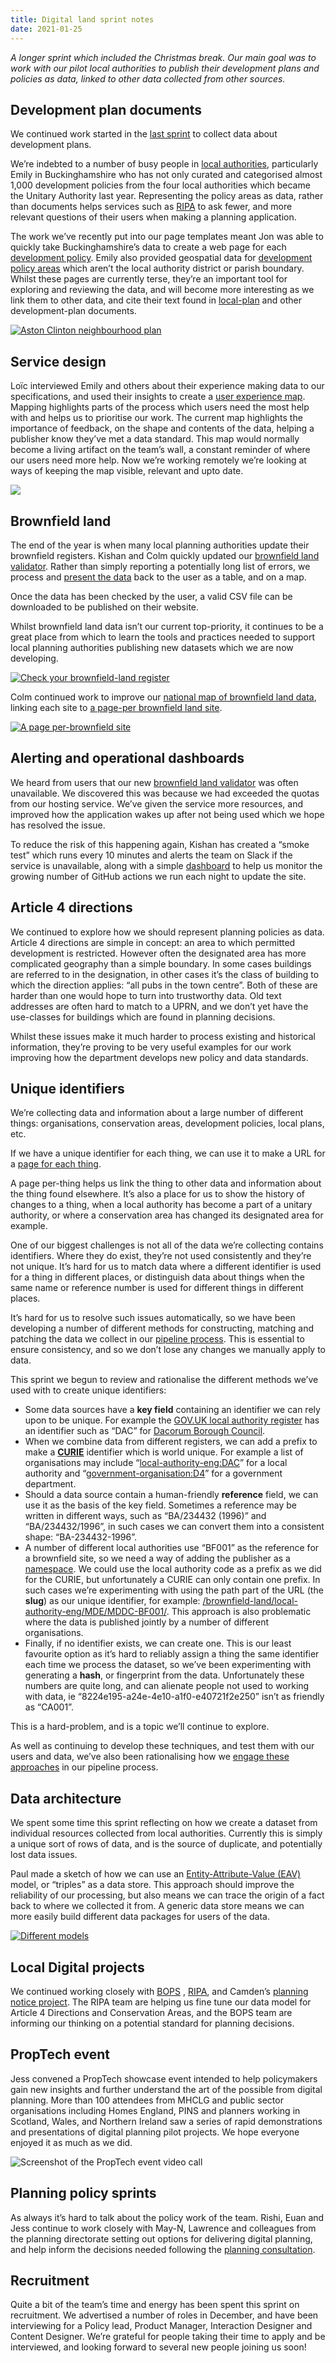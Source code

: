 ```yaml
---
title: Digital land sprint notes
date: 2021-01-25
---
```


_A longer sprint which included the Christmas break. Our main goal was to work with our pilot local authorities to publish their development plans and policies as data, linked to other data collected from other sources._

## Development plan documents

We continued work started in the [last sprint](https://digital-land.github.io/weeknote/2020-12-02/#development-plan-documents) to collect data about development plans. 

We’re indebted to a number of busy people in [local authorities](https://localdigital.gov.uk/funded-project/reducing-invalid-planning-applications-ripa/), particularly Emily in Buckinghamshire who has not only curated and categorised almost 1,000 development policies from the four local authorities which became the Unitary Authority last year. Representing the policy areas as data, rather than documents helps services such as [RIPA](https://ripa.digital) to ask fewer, and more relevant questions of their users when making a planning application. 

The work we’ve recently put into our page templates meant Jon was able to quickly take Buckinghamshire’s data to create a web page for each [development policy](https://digital-land.github.io/development-policy/). Emily also provided geospatial data for [development policy areas](https://digital-land.github.io/development-policy-area/) which aren’t the local authority district or parish boundary. Whilst these pages are currently terse, they’re an important tool for exploring and reviewing the data, and will become more interesting as we link them to other data, and cite their text found in [local-plan](https://digital-land.github.io/local-plan/) and other development-plan documents.

<a href="https://www.flickr.com/photos/psd/50877246127/" title="Aston Clinton neighbourhood plan"><img src="https://live.staticflickr.com/65535/50877246127_d61588fa03_c.jpg" alt="Aston Clinton neighbourhood plan"></a>

## Service design

Loïc interviewed Emily and others about their experience making data to our specifications, and used their insights to create a [user experience map](https://docs.google.com/drawings/d/1hfCu-alH1-xBEZ-NU3Au1RVbL8XxS6OYDnZMjMYxi40/edit). Mapping highlights parts of the process which users need the most help with and helps us to prioritise our work. The current map highlights the importance of feedback, on the shape and contents of the data, helping a publisher know they’ve met a data standard.  This map would normally become a living artifact on the team’s wall, a constant reminder of where our users need more help. Now we’re working remotely we’re looking at ways of keeping the map visible, relevant and upto date. 

<a href="https://docs.google.com/drawings/d/1hfCu-alH1-xBEZ-NU3Au1RVbL8XxS6OYDnZMjMYxi40/edit"><img src="https://docs.google.com/drawings/d/e/2PACX-1vQRiD5H-3Tcyys7wBdaSJEVfdhpUDG6-n5MrxhcmYkzbf4VhrdTL9YJUe8taQn3jxKMYA6yOYhlq-oa/pub?w=2328&amp;h=3016"></a>

## Brownfield land

The end of the year is when many local planning authorities update their brownfield registers. Kishan and Colm quickly updated our [brownfield land validator](https://brownfield-sites-validator.herokuapp.com/). Rather than simply reporting a potentially long list of errors, we process and [present the data](https://digital-land.github.io/resource/359c6e59e8d182195ffd670edb25b3b2f3b7851f4ed9bb01883ae24314600c3a/) back to the user as a table, and on a map.

Once the data has been checked by the user, a valid CSV file can be downloaded to be published on their website. 

Whilst brownfield land data isn’t our current top-priority, it continues to be a great place from which to learn the tools and practices needed to support local planning authorities publishing new datasets which we are now developing.

<a href="https://www.flickr.com/photos/psd/50810139242/in/dateposted-public/" title="Check your brownfield-land register"><img src="https://live.staticflickr.com/65535/50810139242_1f758583a1_c.jpg" alt="Check your brownfield-land register"></a>

Colm continued work to improve our [national map of brownfield land data](https://digital-land.github.io/dataset/brownfield-land/map), linking each site to [a page-per brownfield land site](https://digital-land.github.io/brownfield-land/local-authority-eng/LBH/BLR002/).

<a href="https://www.flickr.com/photos/psd/50810978557/in/dateposted-public/" title="A page per-brownfield site"><img src="https://live.staticflickr.com/65535/50810978557_f4c4eeec65_c.jpg" alt="A page per-brownfield site"></a>

## Alerting and operational dashboards

We heard from users that our new [brownfield land validator](https://brownfield-sites-validator.herokuapp.com/) was often unavailable. We discovered this was because we had exceeded the quotas from our hosting service. We’ve given the service more resources, and improved how the application wakes up after not being used which we hope has resolved the issue.

To reduce the risk of this happening again, Kishan has created a “smoke test” which runs every 10 minutes and alerts the team on Slack if the service is unavailable, along with a simple [dashboard](https://digital-land-dashboard.herokuapp.com/) to help us monitor the growing number of GitHub actions we run each night to update the site.

## Article 4 directions

We continued to explore how we should represent planning policies as data. Article 4 directions are simple in concept: an area to which permitted development is restricted. However often the designated area has more complicated geography than a simple boundary. In some cases buildings are referred to in the designation, in other cases it’s the class of building to which the direction applies: “all pubs in the town centre”. Both of these are harder than one would hope to turn into trustworthy data. Old text addresses are often hard to match to a UPRN, and we don’t yet have the use-classes for buildings which are found in planning decisions.

Whilst these issues make it much harder to process existing and historical information, they’re proving to be very useful examples for our work improving how the department develops new policy and data standards.

## Unique identifiers

We’re collecting data and information about a large number of different things: organisations, conservation areas, development policies, local plans, etc.

If we have a unique identifier for each thing, we can use it to make a URL for a [page for each thing](https://digital-land.github.io/brownfield-land/local-authority-eng/AYL/AYL116/). 

A page per-thing helps us link the thing to other data and information about the thing found elsewhere. It’s also a place for us to show the history of changes to a thing, when a local authority has become a part of a unitary authority, or where a conservation area has changed its designated area for example.

One of our biggest challenges is not all of the data we’re collecting contains identifiers. Where they do exist, they’re not used consistently and they’re not unique. It’s hard for us to match data where a different identifier is used for a thing in different places, or distinguish data about things when the same name or reference number is used for different things in different places.

It’s hard for us to resolve such issues automatically, so we have been developing a number of different methods for constructing, matching and patching the data we collect in our [pipeline process](https://digital-land.github.io/guidance/pipeline/). This is essential to ensure consistency, and so we don’t lose any changes we manually apply to data.

This sprint we begun to review and rationalise the different methods we’ve used with to create unique identifiers:

*   Some data sources have a **key field** containing an identifier we can rely upon to be unique. For example the [GOV.UK local authority register](https://www.registers.service.gov.uk/registers/local-authority-eng) has an identifier such as “DAC” for [Dacorum Borough Council](https://digital-land.github.io/organisation/local-authority-eng/DAC/).
*   When we combine data from different registers, we can add a prefix to make a **[CURIE](https://en.wikipedia.org/wiki/CURIE)** identifier which is world unique. For example a list of organisations may include “[local-authority-eng:DAC](https://digital-land.github.io/organisation/local-authority-eng/DAC/)” for a local authority and “[government-organisation:D4](https://digital-land.github.io/organisation/government-organisation/D4/)” for a government department.
*   Should a data source contain a human-friendly **reference** field, we can use it as the basis of the key field. Sometimes a reference may be written in different ways, such as “BA/234432 (1996)” and “BA/234432/1996”, in such cases we can convert them into a consistent shape: “BA-234432-1996”.
*   A number of different local authorities use “BF001” as the reference for a brownfield site, so we need a way of adding the publisher as a [namespace](https://en.wikipedia.org/wiki/Namespace). We could use the local authority code as a prefix as we did for the CURIE, but unfortunately a CURIE can only contain one prefix. In such cases we’re experimenting with using the path part of the URL (the **slug**) as our unique identifier, for example: [/brownfield-land/local-authority-eng/MDE/MDDC-BF001/](https://digital-land.github.io/brownfield-land/local-authority-eng/MDE/MDDC-BF001/). This approach is also problematic where the data is published jointly by a number of different organisations.
*   Finally, if no identifier exists, we can create one. This is our least favourite option as it’s hard to reliably assign a thing the same identifier each time we process the dataset, so we’ve been experimenting with generating a **hash**, or fingerprint from the data. Unfortunately these numbers are quite long, and can alienate people not used to working with data, ie “8224e195-a24e-4e10-a1f0-e40721f2e250” isn’t as friendly as “CA001”.

This is a hard-problem, and is a topic we’ll continue to explore.

As well as continuing to develop these techniques, and test them with our users and data, we’ve also been rationalising how we [engage these approaches](https://docs.google.com/spreadsheets/d/1VqfJ--1cwzLE4BPsDqkRi3R7jRgB8ZWbR621c3y2w-Q/edit?usp=sharing) in our pipeline process. 

## Data architecture

We spent some time this sprint reflecting on how we create a dataset from individual resources collected from local authorities. Currently this is simply a unique sort of rows of data, and is the source of duplicate, and potentially lost data issues.

Paul made a sketch of how we can use an [Entity-Attribute-Value (EAV)](https://en.wikipedia.org/wiki/Entity%E2%80%93attribute%E2%80%93value_model) model, or “triples” as a data store. This approach should improve the reliability of our processing, but also means we can trace the origin of a fact back to where we collected it from. A generic data store means we can more easily build different data packages for users of the data.

<a href="https://www.flickr.com/photos/psd/50806905348/" title="Different models"><img src="https://live.staticflickr.com/65535/50806905348_9d613daea2_c.jpg" alt="Different models"></a> 

## Local Digital projects

We continued working closely with  [BOPS](https://bops.digital) , [RIPA](https://ripa.digital), and Camden’s [planning notice project](https://localdigital.gov.uk/funded-project/place-based-engagement/).  The RIPA team are helping us fine tune our data model for Article 4 Directions and Conservation Areas, and the BOPS team are informing our thinking on a potential standard for planning decisions. 

## PropTech event

Jess convened a PropTech showcase event intended to help policymakers gain new insights and further understand the art of the possible from digital planning. More than 100 attendees from MHCLG and public sector organisations including Homes England, PINS and planners working in Scotland, Wales, and Northern Ireland saw a series of rapid demonstrations and presentations of digital planning pilot projects. We hope everyone enjoyed it as much as we did.

<img src="https://lh3.googleusercontent.com/esSmFYUKQHWbk2rlo-N9i9RVyhZGb7Z30U-z0IRTYA0Ng13kGgbOYC5ZJaBCrvTFEWzkfAWYyUQAjK8LlIJN0w93qDNXjWYkFMUmo-_fB2_0gfWuOhBhtr0RBkAqzwMvuvmywNtYwQ=w2400" alt="Screenshot of the PropTech event video call">

## Planning policy sprints

As always it’s hard to talk about the policy work of the team. Rishi, Euan and Jess continue to work closely with May-N, Lawrence and colleagues from the planning directorate setting out options for delivering digital planning, and help inform the decisions needed following the [planning consultation](https://www.gov.uk/government/consultations/planning-for-the-future). 

## Recruitment

Quite a bit of the team’s time and energy has been spent this sprint on recruitment. We advertised a number of roles in December, and have been interviewing for a Policy lead, Product Manager, Interaction Designer and Content Designer.  We’re grateful for people taking their time to apply and be interviewed, and looking forward to several new people joining us soon!

